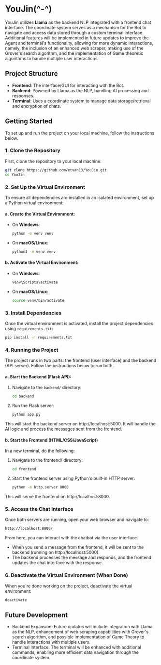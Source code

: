 # YouJin(^-^)

YouJin utilizes **Llama** as the backend NLP integrated with a frontend chat interface. The coordinate system serves as a mechanism for the Bot to navigate and access data stored through a custom terminal interface. Additional features will be implemented in future updates to improve the Agent and terminal's functionality, allowing for more dynamic interactions, namely, the inclusion of an enhanced web scraper, making use of the Grover's search algorithm, and the implementation of Game theoretic algorithms to handle multiple user interactions.

## Project Structure
- **Frontend**: The interface/GUI for interacting with the Bot.
- **Backend**: Powered by Llama as the NLP, handling AI processing and responses.
- **Terminal**: Uses a coordinate system to manage data storage/retrieval and encryption of chats.

## Getting Started

To set up and run the project on your local machine, follow the instructions below.

### 1. Clone the Repository

First, clone the repository to your local machine:

```bash
git clone https://github.com/etvan13/YouJin.git
cd YouJin
```

### 2. Set Up the Virtual Environment

To ensure all dependencies are installed in an isolated environment, set up a Python virtual environment:

#### a. Create the Virtual Environment:

- On **Windows**:

    ```bash
    python -m venv venv
    ```

- On **macOS/Linux**:

    ```bash
    python3 -m venv venv
    ```

#### b. Activate the Virtual Environment:

- On **Windows**:

    ```bash
    venv\Scripts\activate
    ```

- On **macOS/Linux**:

    ```bash
    source venv/bin/activate
    ```

### 3. Install Dependencies

Once the virtual environment is activated, install the project dependencies using `requirements.txt`:

```bash
pip install -r requirements.txt
```

### 4. Running the Project

The project runs in two parts: the frontend (user interface) and the backend (API server). Follow the instructions below to run both.

#### a. Start the Backend (Flask API):

1. Navigate to the `backend/` directory:
    ```bash
    cd backend
    ```

2. Run the Flask server:
    ```bash
    python app.py
    ```

This will start the backend server on http://localhost:5000. It will handle the AI logic and process the messages sent from the frontend.


#### b. Start the Frontend (HTML/CSS/JavaScript)

In a new terminal, do the following:

1. Navigate to the frontend/ directory:

    ```bash
    cd frontend
    ```

2. Start the frontend server using Python's built-in HTTP server:

    ```bash
    python -m http.server 8000
    ```

This will serve the frontend on http://localhost:8000.


### 5. Access the Chat Interface

Once both servers are running, open your web browser and navigate to:

```bash
http://localhost:8000/
```

From here, you can interact with the chatbot via the user interface.

* When you send a message from the frontend, it will be sent to the backend (running on http://localhost:5000).
* The backend processes the message and responds, and the frontend updates the chat interface with the response.

### 6. Deactivate the Virtual Environment (When Done)

When you're done working on the project, deactivate the virtual environment:
```bash
deactivate
```

## Future Development

* Backend Expansion: Future updates will include integration with Llama as the NLP, enhancement of web scraping capabilities with Grover's search algorithm, and possible implementation of Game Theory to handle interactions with multiple users.
* Terminal Interface: The terminal will be enhanced with additional commands, enabling more efficient data navigation through the coordinate system.
